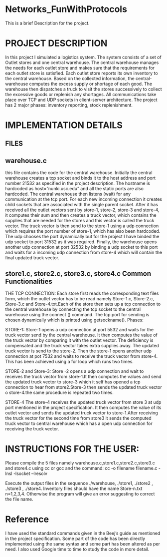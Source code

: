 Networks_FunWithProtocols
=========================

This is a brief Description for the project.

PROJECT DESCRIPTION
======================
In this project I simulated a logistics system. The system consists of a set of Outlet stores and one central warehouse. The central warehouse manages the needs for each outlet store and makes sure that the requirements for each outlet store is satisfied. Each outlet store reports its own inventory to the central warehouse. Based on the collected information, the central-warehouse computes the excess supply or shortage of each good. The warehouse then dispatches a truck to visit the stores successively to collect the excessive goods or replenish any shortages. All communications take place over TCP and UDP sockets in client-server architecture. The project has 2 major phases: inventory reporting, stock replenishment.

IMPLEMENTATION DETAILS
========================

FILES
-----
warehouse.c
-------------

 this file contains the code for the central warehouse. Initially the central warehouse creates a tcp socket and binds it to the host address and port number 21532 as specified in the project description. The hostname is hardcoded as host=”nunki.usc.edu” and all the static ports are also hardcoded. The central warehouse then listens (wait) for any communication at the tcp port. For each new incoming connection it creates child sockets that are associated with the single parent socket. After it has received all the outlet vectors sent by store-1, store-2, store-3 and store-4, it computes their sum and then creates a truck vector, which contains the supplies that are needed for the stores and this vector is called the truck vector. The truck vector is then send to the store-1 using a udp connection which requires the port number of store-1, which has also been hardcoded. The udp chooses the port dynamically but for the project I have binded the udp socket to port 31532 as it was required. Finally, the warehouse opens another udp connection at port 32532 by binding a udp socket to this port and waits for a incoming udp connection from store-4 which will contain the final updated truck vector.


 store1.c, store2.c, store3.c, store4.c Common Functionalities
 ------------------------------------------------------------------
THE TCP CONNECTION: Each store first reads the corresponding text files form, which the outlet vector has to be read namely Store-1.c, Store-2.c, Store-3.c and Store-4.txt.Each of the store then sets up a tcp connection to the central warehouse by connecting the tcp socket to the central warehouse using the connect () command. The tcp port for sending is chosen dynamically which is printed using getsockname().
Phases:

STORE-1: Store-1 opens a udp connection at port 5532 and waits for the truck vector send by the central warehouse. It then computes the value of the truck vector by comparing it with the outlet vector. The deficiency is compensated and the truck vector takes extra supplies away. The updated truck vector is send to the store-2. Then the store-1 opens another udp connection at pot 7532 and waits to receive the truck vector from store-4. This has been achieved using a for loop which runs two times.

STORE-2 and Store-3: Store -2 opens a udp connection and wait to receives the truck vector from store-1.It then computes the values and send the updated truck vector to store-3  which it self has opened a tcp connection to hear from store2.Store-3 then sends the updated truck vector o store-4.the same procedure is repeated two times.

STORE-4 The store-4 receives the updated truck vector from store 3 at udp port mentioned in the project specification. It then computes the value of its outlet vector and sends the updated truck vector to store-1.After receiving the truck vector for the second time from store3 it sends the computed truck vector to central warehouse which has a open udp connection for receiving the truck vector.

INSTRUCTIONS FOR THE USER:
===========================
Please compile the 5 files namely warehouse.c,store1.c,store2.c,store3.c and store4.c using cc or gcc and  the command:
cc -o filename filename.c -lnsl -lsocket –lresolv

Execute the output files in the sequence ./warehouse, ./store1, ./store2 , ./store3 , ./store4.
Inventory files should have the name Store-n.txt n=1,2,3,4. Otherwise the program will give an error suggesting to correct the file name.

Reference
==========
I have used the standard commands given in the Beej’s guide as mentioned in the project specification. Some part of the code has been directly implemented using the same syntax and some part has been altered as per need. I also used Google time to time to study the code in more detail.

